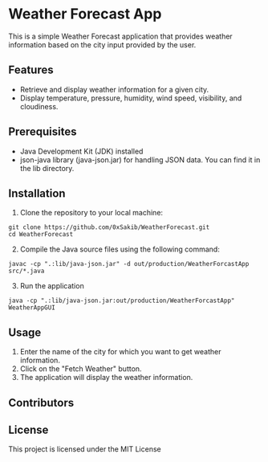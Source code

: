 # Weather Forecast App

This is a simple Weather Forecast application that provides weather information based on the city input provided by the user.

## Features
* Retrieve and display weather information for a given city.
* Display temperature, pressure, humidity, wind speed, visibility, and cloudiness.

## Prerequisites
* Java Development Kit (JDK) installed
* json-java library (java-json.jar) for handling JSON data. You can find it in the lib directory.

## Installation

1. Clone the repository to your local machine:
```
git clone https://github.com/0xSakib/WeatherForecast.git
cd WeatherForecast
```
2. Compile the Java source files using the following command:
```
javac -cp ".:lib/java-json.jar" -d out/production/WeatherForcastApp src/*.java
```

3. Run the application
```
java -cp ".:lib/java-json.jar:out/production/WeatherForcastApp" WeatherAppGUI
```

## Usage
1. Enter the name of the city for which you want to get weather information.
2. Click on the "Fetch Weather" button.
3. The application will display the weather information.

## Contributors

## License
This project is licensed under the MIT License
